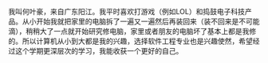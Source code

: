 我叫何叶豪，来自广东阳江。我平时喜欢打游戏（例如LOL）和捣鼓电子科技产品。从小开始我就把家里的电脑拆了一遍又一遍然后再装回来（装不回来是不可能滴），稍稍大了一点就开始研究修电脑，家里或者朋友的电脑坏了基本上都是我修的。所以计算机从小到大都是我的兴趣，选择软件工程专业也是兴趣使然，希望经过这个学期更深层次的学习，我能收获一个更好的自己。
